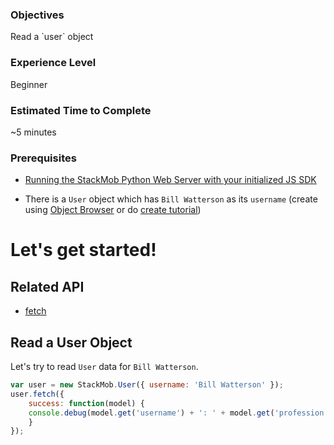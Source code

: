 <h3>Objectives</h3>
Read a `user` object

<h3>Experience Level</h3>
Beginner

<h3>Estimated Time to Complete</h3>
~5 minutes

<h3>Prerequisites</h3>

* <a href="https://dashboard.stackmob.com/sdks/js/config" target="_blank">Running the StackMob Python Web Server with your initialized JS SDK</a>

* There is a `User` object which has `Bill Watterson` as its `username` (create using <a href="https://dashboard.stackmob.com/data/browser" target="_blank">Object Browser</a> or do <a href="https://developer.stackmob.com/tutorials/js/Create-a-User-Object" target="_blank">create tutorial</a>)

<h1>Let's get started!</h1>

<h2>Related API</h2>

* <a href="https://developer.stackmob.com/sdks/js/api#a-fetch" target="_blank">fetch</a>

<h2>Read a User Object</h2>

Let's try to read `User` data for `Bill Watterson`.

```js
var user = new StackMob.User({ username: 'Bill Watterson' });
user.fetch({
	success: function(model) {
	console.debug(model.get('username') + ': ' + model.get('profession'));
	}
});
```